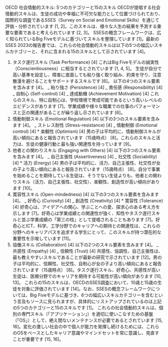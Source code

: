 OECD 社会情動的スキル: 5つのカテゴリーと15のスキル
OECDが提唱する社会情動的スキルは、生徒の成功や幸福に不可欠な能力として位置づけられており、国際的な調査であるSSES（Survey on Social and Emotional Skills）を通じて評価・分析されています [1, 2]。このスキルは、様々な人生の結果を予測する重要な要素であると考えられています [2, 3]。
SSESの概念フレームワークは、広く知られているBig Fiveモデルに基づいてスキルを整理しています [1]。最新のSSES 2023の報告書では、これらの社会情動的スキルは以下の5つの幅広いスキルカテゴリーと、それに含まれる15のスキルとして示されています [4]。

1.  タスク遂行スキル (Task Performance) [4]
    これはBig Fiveモデルの誠実性（Conscientiousness）に相当するとされています [1, 4, 5]。
    生徒が自分で高い基準を設定し、障害に直面しても粘り強く取り組み、約束を守り、注意散漫を避けることをサポートするスキルです [6]。
    以下の4つのスキル要素を含みます [4]。 _ 粘り強さ (Persistence) [4] _ 責任感 (Responsibility) [4] _ 自制心 (Self-control) [4] _ 達成動機 (Achievement Motivation) [4]
    これらのスキル、特に自制心は、学校環境で育成可能であるという高いレベルのエビデンスがあります [7]。学業成績や様々な職業での仕事のパフォーマンスと正の関連があることが繰り返し示されています [6]。
2.  情動制御スキル (Emotional Regulation) [4]
    以下の3つのスキル要素を含みます [4]。 _ ストレス耐性 (Stress-resistance) [4] _ 情動制御 (Emotional control) [4] \* 楽観性 (Optimism) [4]
    男の子は平均的に、情動制御スキルが高い傾向にあると報告されています（15歳時点） [8]。これらのスキルと活力は、生徒の健康行動と最も強い関連性を持っています [9]。
3.  他者との関わりスキル (Engaging with Others) [4]
    以下の3つのスキル要素を含みます [4]。 _ 自己主張性 (Assertiveness) [4] _ 社交性 (Sociability) [4] \* 活力 (Energy) [4]
    男の子は平均的に、活力、自己主張性、社交性が女の子より高い傾向にあると報告されています（15歳時点） [8]。自分で事業を始めることを期待している生徒は、そうでない生徒よりも、他者との関わりスキル（活力、自己主張性、社交性）、楽観性、創造性が高い傾向があります [10]。
4.  寛容性スキル (Open-mindedness) [4]
    以下の3つのスキル要素を含みます [4]。 _ 好奇心 (Curiosity) [4] _ 創造性 (Creativity) [4] \* 寛容性 (Tolerance) [4]
    好奇心は、アイデアへの関心、学ぶことへの愛、探求心のある考え方を示します [7]。好奇心は学業成績との関連性が強く、知性やタスク遂行スキルと並ぶ学業成績の「第三の柱」として提唱されることもあります [7]。好奇心とICT、科学、工学分野でのキャリアへの期待との関連性は、これらの分野へのキャリアパスを追求する学生にとって、このスキルが持つ潜在的な重要性を示唆しています [11]。
5.  協働スキル (Collaboration) [4]
    以下の2つのスキル要素を含みます [4]。 _ 共感性 (Empathy) [4] _ 信頼性 (Trust) [4]
    共感性、協調性、自己主張性は、最も教えやすいスキルであることが最新の研究で示されています [12]。男の子は平均的に、信頼性、社交性、自制心が女の子より高い傾向にあると報告されています（15歳時点） [8]。タスク遂行スキル、好奇心、共感性が高い生徒は、医療分野でのキャリアを期待する可能性が高い傾向があります [10, 13]。
    これらの15のスキルは、OECDのSSES調査において、10歳と15歳の生徒を対象に評価されています [14]。なお、SSESの概念フレームワークについては、Big Fiveモデルに基づき、6つの幅広いスキルカテゴリーを含むという言及もソースに見られますが、具体的にリストアップされているのは上記の5つのカテゴリーと15のスキルです [1]。
    これらの社会情動的スキルは、個別の専門スキル（「アプリケーション」）を適切に使いこなすための基盤（「OS」）として、絶え間ないメンテナンスが必要であるとされています [15, 16]。変化の激しい社会の中で個人が能力を発揮し続けるためには、これらのOSをベースとしたキャリア意識やマインドセットを常に意識し、見直すことが重要です [15, 16]。
